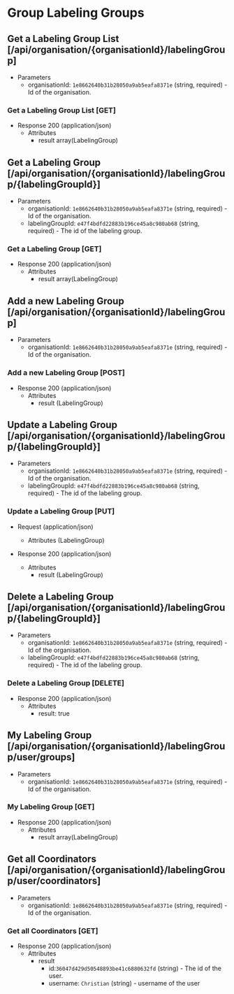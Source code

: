 # Group Labeling Groups

## Get a Labeling Group List [/api/organisation/{organisationId}/labelingGroup]

+ Parameters
    + organisationId: `1e8662640b31b28050a9ab5eafa8371e` (string, required) - Id of the organisation.
    
### Get a Labeling Group List [GET]

+ Response 200 (application/json)
    + Attributes
        + result array(LabelingGroup)
        
## Get a Labeling Group [/api/organisation/{organisationId}/labelingGroup/{labelingGroupId}]

+ Parameters
    + organisationId: `1e8662640b31b28050a9ab5eafa8371e` (string, required) - Id of the organisation.
    + labelingGroupId: `e47f4bdfd22883b196ce45a8c980ab68` (string, required) - The id of the labeling group.

### Get a Labeling Group [GET]

+ Response 200 (application/json)
    + Attributes
        + result array(LabelingGroup)

## Add a new Labeling Group [/api/organisation/{organisationId}/labelingGroup]

+ Parameters
    + organisationId: `1e8662640b31b28050a9ab5eafa8371e` (string, required) - Id of the organisation.

### Add a new Labeling Group [POST]

+ Response 200 (application/json)
    + Attributes
        + result (LabelingGroup)

## Update a Labeling Group [/api/organisation/{organisationId}/labelingGroup/{labelingGroupId}]

+ Parameters
    + organisationId: `1e8662640b31b28050a9ab5eafa8371e` (string, required) - Id of the organisation.
    + labelingGroupId: `e47f4bdfd22883b196ce45a8c980ab68` (string, required) - The id of the labeling group.

### Update a Labeling Group [PUT]
+ Request (application/json)
    + Attributes (LabelingGroup)

+ Response 200 (application/json)
    + Attributes
        + result (LabelingGroup)

## Delete a Labeling Group [/api/organisation/{organisationId}/labelingGroup/{labelingGroupId}]

+ Parameters
    + organisationId: `1e8662640b31b28050a9ab5eafa8371e` (string, required) - Id of the organisation.
    + labelingGroupId: `e47f4bdfd22883b196ce45a8c980ab68` (string, required) - The id of the labeling group.

### Delete a Labeling Group [DELETE]

+ Response 200 (application/json)
    + Attributes
        + result: true
        
## My Labeling Group [/api/organisation/{organisationId}/labelingGroup/user/groups]

+ Parameters
    + organisationId: `1e8662640b31b28050a9ab5eafa8371e` (string, required) - Id of the organisation.
    
### My Labeling Group [GET]

+ Response 200 (application/json)
    + Attributes
        + result array(LabelingGroup)

## Get all Coordinators [/api/organisation/{organisationId}/labelingGroup/user/coordinators]

+ Parameters
    + organisationId: `1e8662640b31b28050a9ab5eafa8371e` (string, required) - Id of the organisation.
    
### Get all Coordinators [GET]

+ Response 200 (application/json)
    + Attributes
        + result
            + id:`36047d429d50548893be41c6880632fd` (string) - The id of the user.
            + username: `Christian` (string) - username of the user